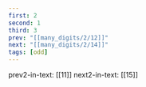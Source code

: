 ```yaml
---
first: 2
second: 1
third: 3
prev: "[[many_digits/2/12]]"
next: "[[many_digits/2/14]]"
tags: [odd]
---
```

prev2-in-text: [[11]]
next2-in-text: [[15]]

